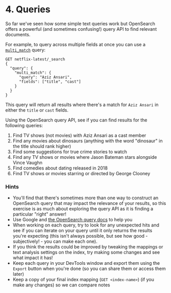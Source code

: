 # 4. Queries

So far we've seen how some simple text queries work but OpenSearch offers a powerful (and sometimes confusing!) query API to find relevant documents.

For example, to query across multiple fields at once you can use a [`multi_match`](https://opensearch.org/docs/latest/query-dsl/full-text/multi-match) query:

```
GET netflix-latest/_search
{
  "query": {
    "multi_match": {
      "query": "Aziz Ansari",
      "fields": ["title", "cast"]
    }
  }
}
```

This query will return all results where there's a match for `Aziz Ansari` in either the `title` or `cast` fields.

Using the OpenSearch query API, see if you can find results for the following queries:

1. Find TV shows (not movies) with Aziz Ansari as a cast member
2. Find any movies about dinosaurs (anything with the word "dinosaur" in the title should rank higher)
3. Find some suggestions for true crime stories to watch
4. Find any TV shows or movies where Jason Bateman stars alongside Vince Vaughn
5. Find comedies about dating released in 2018
6. Find TV shows or movies starring or directed by George Clooney

### Hints 
* You'll find that there's sometimes more than one way to construct an OpenSearch query that may impact the relevance of your results, so this exercise is as much about exploring the query API as it is finding a particular "right" answer!
* Use Google and [the OpenSearch query docs](https://opensearch.org/docs/latest/query-dsl/) to help you
* When working on each query, try to look for any unexpected hits and see if you can iterate on your query until it only returns the results you're expecting (this isn't always possible, but see how good - subjectively! - you can make each one).
* If you think the results could be improved by tweaking the mappings or text analysis settings on the index, try making some changes and see what impact it has!
* Keep each query in your DevTools window and export them using the `Export` button when you're done (so you can share them or access them later)
* Keep a copy of your final index mapping (`GET <index-name>`) (if you make any changes) so we can compare notes